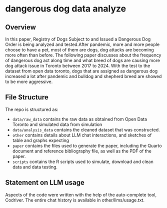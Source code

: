 # dangerous dog data analyze

## Overview

In this paper, Registry of Dogs Subject to and Issued a Dangerous Dog Order is being analyzed and tested.After pandemic, more and more people choose to have a pet, most of them are dogs, dog attacks are becoming more often than before. The following paper discusses about the frequency of dangerous dog act along time and what breed of dogs are causing more dog attack issue in Toronto between 2017 to 2024. With the test to the dataset from open data toronto, dogs that are assigned as dangerous dog increased a lot after pandemic and bulldog and shepherd breed are showed to be more aggressive.


## File Structure

The repo is structured as:

-   `data/raw_data` contains the raw data as obtained from Open Data Toronto and simulated data from simulation
-   `data/analysis_data` contains the cleaned dataset that was constructed.
-   `other` contains details about LLM chat interactions, and sketches of table and graphs expecting
-   `paper` contains the files used to generate the paper, including the Quarto document and reference bibliography file, as well as the PDF of the paper. 
-   `scripts` contains the R scripts used to simulate, download and clean data and data testing.


## Statement on LLM usage

Aspects of the code were written with the help of the auto-complete tool, Codriver. The entire chat history is available in other/llms/usage.txt.
